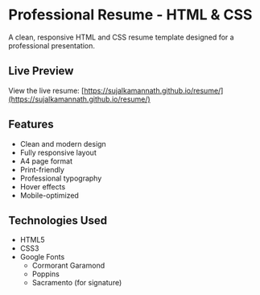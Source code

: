 # Professional Resume - HTML & CSS

A clean, responsive HTML and CSS resume template designed for a professional presentation.

## Live Preview

View the live resume: [https://sujalkamannath.github.io/resume/](https://sujalkamannath.github.io/resume/)

## Features

- Clean and modern design
- Fully responsive layout
- A4 page format
- Print-friendly
- Professional typography
- Hover effects
- Mobile-optimized

## Technologies Used

- HTML5
- CSS3
- Google Fonts
  - Cormorant Garamond
  - Poppins
  - Sacramento (for signature)
